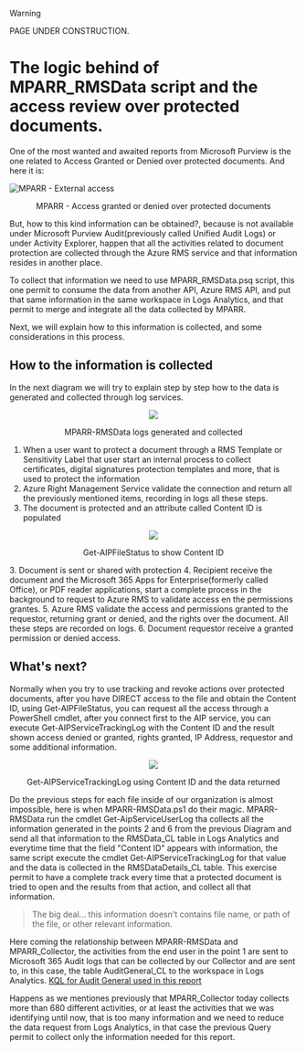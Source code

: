> [!WARNING]
> PAGE UNDER CONSTRUCTION.

# The logic behind of MPARR_RMSData script and the access review over protected documents.

One of the most wanted and awaited reports from Microsoft Purview is the one related to Access Granted or Denied over protected documents.
And here it is:

![MPARR - External access](https://github.com/microsoft/Microsoft-Purview-Advanced-Rich-Reports-MPARR-Collector/assets/44684110/e9ea9927-9ff8-4a18-9cfc-b537017ae7f3)
<p align="center">MPARR - Access granted or denied over protected documents</p>

But, how to this kind information can be obtained?, because is not available under Microsoft Purview Audit(previously called Unified Audit Logs) or under Activity Explorer, happen that all the activities related to document protection are collected through the Azure RMS service and that information resides in another place.

To collect that information we need to use MPARR_RMSData.psq script, this one permit to consume the data from another API, Azure RMS API, and put that same information in the same workspace in Logs Analytics, and that permit to merge and integrate all the data collected by MPARR.

Next, we will explain how to this information is collected, and some considerations in this process.

## How to the information is collected

In the next diagram we will try to explain step by step how to the data is generated and collected through log services.
<p align="center">
<img src="https://github.com/microsoft/Microsoft-Purview-Advanced-Rich-Reports-MPARR-Collector/assets/44684110/002a4c6e-a714-43af-ba2f-6697098b0347"/></p>
<p align="center">MPARR-RMSData logs generated and collected</p>

1. When a user want to protect a document through a RMS Template or Sensitivity Label that user start an internal process to collect certificates, digital signatures protection templates and more, that is used to protect the information
1. Azure Right Management Service validate the connection and return all the previously mentioned items, recording in logs all these steps.
1. The document is protected and an attribute called Content ID is populated
<p align="center">
<img src="https://github.com/microsoft/Microsoft-Purview-Advanced-Rich-Reports-MPARR-Collector/assets/44684110/9da9acc6-5d3c-419a-9f7b-e47be063bb31"/></p>
<p align="center">Get-AIPFileStatus to show Content ID</p>
3. Document is sent or shared with protection
4. Recipient receive the document and the Microsoft 365 Apps for Enterprise(formerly called Office), or PDF reader applications, start a complete process in the background to request to Azure RMS to validate access en the permissions grantes.
5. Azure RMS validate the access and permissions granted to the requestor, returning grant or denied, and the rights over the document. All these steps are recorded on logs.
6. Document requestor receive a granted permission or denied access.

## What's next? 

Normally when you try to use tracking and revoke actions over protected documents, after you have DIRECT access to the file and obtain the Content ID, using Get-AIPFileStatus, you can request all the access through a PowerShell cmdlet, after you connect first to the AIP service, you can execute Get-AIPServiceTrackingLog with the Content ID and the result shown access denied or granted, rights granted, IP Address, requestor and some additional information.

<p align="center">
<img src="https://github.com/microsoft/Microsoft-Purview-Advanced-Rich-Reports-MPARR-Collector/assets/44684110/2dbe4072-03e1-4027-af9e-37175c602549"/></p>
<p align="center">Get-AIPServiceTrackingLog using Content ID and the data returned</p>

Do the previous steps for each file inside of our organization is almost impossible, here is when MPARR-RMSData.ps1 do their magic.
MPARR-RMSData run the cmdlet Get-AipServiceUserLog tha collects all the information generated in the points 2 and 6 from the previous Diagram and send all that information to the RMSData_CL table in Logs Analytics and everytime time that the field "Content ID" appears with information, the same script execute the cmdlet Get-AIPServiceTrackingLog for that value and the data is collected in the RMSDataDetails_CL table.
This exercise permit to have a complete track every time that a protected document is tried to open and the results from that action, and collect all that information.

> The big deal... this information doesn't contains file name, or path of the file, or other relevant information.

Here coming the relationship between MPARR-RMSData and MPARR_Collector, the activities from the end user in the point 1 are sent to Microsoft 365 Audit logs that can be collected by our Collector and are sent to, in this case, the table AuditGeneral_CL to the workspace in Logs Analytics. [KQL for Audit General used in this report](https://github.com/microsoft/Microsoft-Purview-Advanced-Rich-Reports-MPARR-Collector/blob/main/Kusto%20Queries/Common%20KQL%20used%20on%20Power%20BI.md#mparr_collectorps1)

Happens as we mentiones previously that MPARR_Collector today collects more than 680 different activities, or at least the activities that we was identifying until now, that is too many information and we need to reduce the data request from Logs Analytics, in that case the previous Query permit to collect only the information needed for this report.
